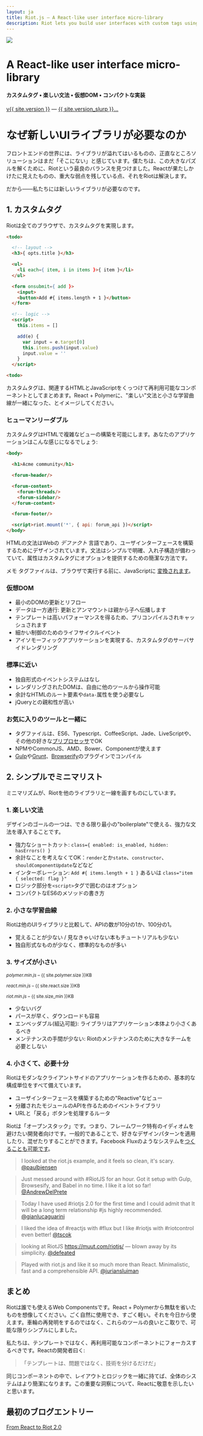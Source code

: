 ```yaml
---
layout: ja
title: Riot.js — A React-like user interface micro-library
description: Riot lets you build user interfaces with custom tags using simple and enjoyable syntax. It uses a virtual DOM similar to React but faster. Riot is very tiny compared to industry standards. We think there is a clear need for another UI library.
---
```


<div id="hero">
  <img src="/img/logo/riot240x.png">
  <h1>A React-like user interface micro-library</h1>
  <h4>カスタムタグ • 楽しい文法 • 仮想DOM • コンパクトな実装</h4>

  <div id="version-slurp">
    <a href="/download/" class="tag blue">v{{ site.version }}</a> &mdash;
    <a href="/release-notes/">{{ site.version_slurp }}&hellip;</a>
  </div>

</div>


# なぜ新しいUIライブラリが必要なのか

フロントエンドの世界には、ライブラリが溢れてはいるものの、正直なところソリューションはまだ「そこにない」と感じています。僕たちは、この大きなパズルを解くために、Riotという最良のバランスを見つけました。Reactが果たしかけたに見えたものの、重大な弱点を残している点、それをRiotは解決します。

だから——私たちには新しいライブラリが必要なのです。

## 1. カスタムタグ

Riotは全てのブラウザで、カスタムタグを実現します。

``` html
<todo>

  <!-- layout -->
  <h3>{ opts.title }</h3>

  <ul>
    <li each={ item, i in items }>{ item }</li>
  </ul>

  <form onsubmit={ add }>
    <input>
    <button>Add #{ items.length + 1 }</button>
  </form>

  <!-- logic -->
  <script>
    this.items = []

    add(e) {
      var input = e.target[0]
      this.items.push(input.value)
      input.value = ''
    }
  </script>

<todo>
```
カスタムタグは、関連するHTMLとJavaScriptをくっつけて再利用可能なコンポーネントとしてまとめます。React + Polymerに、"楽しい"文法と小さな学習曲線が一緒になった、とイメージしてください。


### ヒューマンリーダブル

カスタムタグはHTMLで複雑なビューの構築を可能にします。あなたのアプリケーションはこんな感じになるでしょう:

``` html
<body>

  <h1>Acme community</h1>

  <forum-header/>

  <forum-content>
    <forum-threads/>
    <forum-sidebar/>
  </forum-content>

  <forum-footer/>

  <script>riot.mount('*', { api: forum_api })</script>
</body>
```

HTMLの文法はWebの *デファクト* 言語であり、ユーザインターフェースを構築するためにデザインされています。文法はシンプルで明確、入れ子構造が備わっていて、属性はカスタムタグにオプションを提供するための簡潔な方法です。

<span class="tag">メモ</span> タグファイルは、ブラウザで実行する前に、JavaScriptに [変換されます](/ja/guide/compiler/)。


### 仮想DOM
- 最小のDOMの更新とリフロー
- データは一方通行: 更新とアンマウントは親から子へ伝播します
- テンプレートは高いパフォーマンスを得るため、プリコンパイルされキャッシュされます
- 細かい制御のためのライフサイクルイベント
- アイソモーフィックアプリケーションを実現する、カスタムタグのサーバサイドレンダリング


### 標準に近い
- 独自形式のイベントシステムはなし
- レンダリングされたDOMは、自由に他のツールから操作可能
- 余計なHTMLのルート要素や`data-`属性を使う必要なし
- jQueryとの親和性が高い


### お気に入りのツールと一緒に
- タグファイルは、ES6、Typescript、CoffeeScript、Jade、LiveScriptや、その他の好きな[プリプロセッサ](/ja/guide/compiler/#%E3%83%97%E3%83%AA%E3%83%97%E3%83%AD%E3%82%BB%E3%83%83%E3%82%B5)でOK
- NPMやCommonJS、AMD、Bower、Componentが使えます
- [Gulp](https://github.com/e-jigsaw/gulp-riot)や[Grunt](https://github.com/ariesjia/grunt-riot)、[Browserify](https://github.com/jhthorsen/riotify)のプラグインでコンパイル



## 2. シンプルでミニマリスト

ミニマリズムが、Riotを他のライブラリと一線を画すものにしています。


### 1. 楽しい文法

デザインのゴールの一つは、できる限り最小の"boilerplate"で使える、強力な文法を導入することです。

- 強力なショートカット: `class={ enabled: is_enabled, hidden: hasErrors() }`
- 余計なことを考えなくてOK：`render`とか`state`、`constructor`、`shouldComponentUpdate`などなど
- インターポレーション: `Add #{ items.length + 1 }` あるいは `class="item { selected: flag }"`
- ロジック部分を`<script>`タグで囲むのはオプション
- コンパクトなES6のメソッドの書き方


### 2. 小さな学習曲線

Riotは他のUIライブラリと比較して、APIの数が10分の1か、100分の1。

- 覚えることが少ない / 見なきゃいけない本もチュートリアルも少ない
- 独自形式なものが少なく、標準的なものが多い


### 3. サイズが小さい

<small><em>polymer.min.js</em> – {{ site.polymer.size }}KB</small>
<span class="bar red"></span>

<small><em>react.min.js</em> – {{ site.react.size }}KB</small>
<span class="bar red" style="width: {{ site.react.size | divided_by: site.polymer.size | times: 100 }}%"></span>

<small><em>riot.min.js</em> – {{ site.size_min }}KB</small>
<span class="bar blue" style="width: {{ site.size_min | divided_by: site.polymer.size | times: 100 }}%"></span>


- 少ないバグ
- パースが早く、ダウンロードも容易
- エンベッダブル(組込可能): ライブラリはアプリケーション本体より小さくあるべき
- メンテナンスの手間が少ない: Riotのメンテナンスのために大きなチームを必要としない

### 4. 小さくて、必要十分

Riotはモダンなクライアントサイドのアプリケーションを作るための、基本的な構成単位をすべて備えています。

- ユーザインターフェースを構築するための"Reactive"なビュー
- 分離されたモジュールのAPIを作るためのイベントライブラリ
- URLと「戻る」ボタンを処理するルータ

Riotは「オープンスタック」です。つまり、フレームワーク特有のイディオムを避けたい開発者向けです。一般的であることで、好きなデザインパターンを適用したり、混ぜたりすることができます。Facebook Fluxのようなシステムを[つくることも可能です](https://github.com/jimsparkman/RiotControl)。


> I looked at the riot.js example, and it feels so clean, it's scary. [@paulbjensen](https://twitter.com/paulbjensen/status/558378720403419137)

> Just messed around with #RiotJS for an hour. Got it setup with Gulp, Browsesify, and Babel in no time. I like it a lot so far! [@AndrewDelPrete](https://twitter.com/AndrewDelPrete/status/630976295011127296)

> Today I have used #riotjs 2.0 for the first time and I could admit that It will be a long term relationship #js highly recommended. [@gianlucaguarini](https://twitter.com/gianlucaguarini/status/559756081862574080)

> I liked the idea of #reactjs with #flux but I like #riotjs with #riotcontrol even better!
[@tscok](https://twitter.com/tscok/status/580509124598829056)

> looking at RiotJS https://muut.com/riotjs/ — blown away by its simplicity. [@defeated](https://twitter.com/defeated/status/559215403541757952)

> Played with riot.js and like it so much more than React. Minimalistic, fast and a comprehensible API. [@juriansluiman](https://twitter.com/juriansluiman/status/560399379035865088)


## まとめ

Riotは誰でも使えるWeb Componentsです。React + Polymerから無駄を省いたものを想像してください。ごく自然に使用でき、すごく軽い。それを今日から使えます。車輪の再発明をするのではなく、これらのツールの良いとこ取りで、可能な限りシンプルにしました。

私たちは、テンプレートではなく、再利用可能なコンポーネントにフォーカスするべきです。Reactの開発者曰く:

> 「テンプレートは、問題ではなく、技術を分けるだけだ」

同じコンポーネントの中で、レイアウトとロジックを一緒に持てば、全体のシステムはより簡潔になります。この重要な洞察について、Reactに敬意を示したいと思います。


## 最初のブログエントリー

[From React to Riot 2.0](https://muut.com/blog/technology/riot-2.0/)
